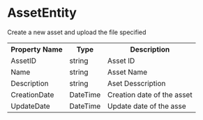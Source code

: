 
# AssetEntity

Create a new asset and upload the file specified

<table>
 <tr>
  <th>Property Name</th>
  <th>Type</th>
  <th>Description</th>
 </tr>
 <tr>
  <td>AssetID</td>
  <td>string</td>
  <td>Asset ID</td>
 </tr>
 <tr>
  <td>Name</td>
  <td>string</td>
  <td>Asset Name</td>
 </tr>
 <tr>
  <td>Description</td>
  <td>string</td>
  <td>Aset Desscription</td>
 </tr>
 <tr>
  <td>CreationDate</td>
  <td>DateTime</td>
  <td>Creation date of the asset</td>
 </tr>
 <tr>
  <td>UpdateDate</td>
  <td>DateTime</td>
  <td>Update date of the asse</td>
 </tr>
</table>
